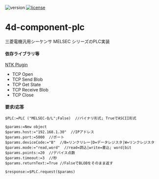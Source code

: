 ![version](https://img.shields.io/badge/version-18%2B-EB8E5F)
[![license](https://img.shields.io/github/license/miyako/4d-component-plc)](LICENSE)

# 4d-component-plc
三菱電機汎用シーケンサ MELSEC シリーズのPLC実装

#### 依存ライブラリ等

[NTK Plugin](https://www.pluggers.nl/product/ntk-plugin/)

* TCP Open
* TCP Send Blob
* TCP Get State
* TCP Receive Blob
* TCP Close

#### 要求/応答

```4d
$PLC:=PLC ("MELSEC-Q/L";False)  //バイナリ形式; TrueでASCII形式

$params:=New object
$params.host:="192.168.1.30"  //IPアドレス
$params.port:=5000  //ポート
$params.deviceCode:="B"  //B=リンクリレー|D=データレジスタ|W=リンクレジスタ
$params.mode:="read,word"  //read=読込|write=書込; word|bit
$params.points:=20  //デバイス点数
$params.timeout:=3  //秒
$params.returnText:=True //FalseでBLOBをそのまま返す

$response:=$PLC.request($params)
```
